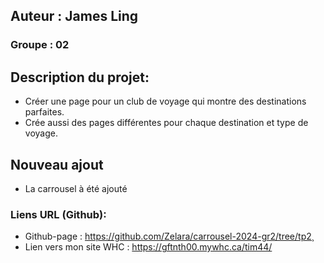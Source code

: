 ## Auteur : James Ling

### Groupe : 02

## Description du projet:

- Créer une page pour un club de voyage qui montre des destinations parfaites.
- Crée aussi des pages différentes pour chaque destination et type de voyage.

## Nouveau ajout

- La carrousel à été ajouté

### Liens URL (Github):

- Github-page : https://github.com/Zelara/carrousel-2024-gr2/tree/tp2¸
- Lien vers mon site WHC : https://gftnth00.mywhc.ca/tim44/
